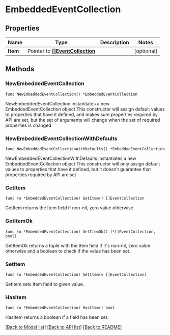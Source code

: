 # EmbeddedEventCollection

## Properties

Name | Type | Description | Notes
------------ | ------------- | ------------- | -------------
**Item** | Pointer to [**[]EventCollection**](EventCollection.md) |  | [optional] 

## Methods

### NewEmbeddedEventCollection

`func NewEmbeddedEventCollection() *EmbeddedEventCollection`

NewEmbeddedEventCollection instantiates a new EmbeddedEventCollection object
This constructor will assign default values to properties that have it defined,
and makes sure properties required by API are set, but the set of arguments
will change when the set of required properties is changed

### NewEmbeddedEventCollectionWithDefaults

`func NewEmbeddedEventCollectionWithDefaults() *EmbeddedEventCollection`

NewEmbeddedEventCollectionWithDefaults instantiates a new EmbeddedEventCollection object
This constructor will only assign default values to properties that have it defined,
but it doesn't guarantee that properties required by API are set

### GetItem

`func (o *EmbeddedEventCollection) GetItem() []EventCollection`

GetItem returns the Item field if non-nil, zero value otherwise.

### GetItemOk

`func (o *EmbeddedEventCollection) GetItemOk() (*[]EventCollection, bool)`

GetItemOk returns a tuple with the Item field if it's non-nil, zero value otherwise
and a boolean to check if the value has been set.

### SetItem

`func (o *EmbeddedEventCollection) SetItem(v []EventCollection)`

SetItem sets Item field to given value.

### HasItem

`func (o *EmbeddedEventCollection) HasItem() bool`

HasItem returns a boolean if a field has been set.


[[Back to Model list]](../README.md#documentation-for-models) [[Back to API list]](../README.md#documentation-for-api-endpoints) [[Back to README]](../README.md)


